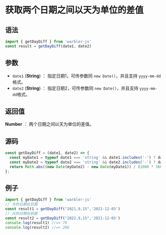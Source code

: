 <!--
 * @Author: 一尾流莺
 * @Description:获取两个日期之间以天为单位的差值
 * @Date: 2021-09-13 18:16:32
 * @LastEditTime: 2021-09-18 11:47:12
 * @FilePath: \warblerjs-guide\docs\guide\date\getDayDiff.md
-->

# 获取两个日期之间以天为单位的差值

## 语法


```js
import { getDayDiff } from 'warbler-js'
const result = getDayDiff(date1, date2)
```

## 参数

- `date1` (**String**) ： 指定日期1，可传参数同 `new Date()`，并且支持 `yyyy-mm-dd`格式。
- `date2` (**String**) ： 指定日期2，可传参数同 `new Date()`，并且支持 `yyyy-mm-dd`格式。

## 返回值

**Number** ： 两个日期之间以天为单位的差值。


## 源码

```js
const getDayDiff = (date1, date2) => {
  const myDate1 = typeof date1 === 'string' && date1.includes('-') ? date1.replace(/-/g, '/') : date1;
  const myDate2 = typeof date2 === 'string' && date2.includes('-') ? date2.replace(/-/g, '/') : date2;
  return Math.abs((new Date(myDate2) - new Date(myDate1)) / (1000 * 3600 * 24));
};
```

## 例子


```js
import { getDayDiff } from 'warbler-js'
// 大的日期在后面
const result1 = getDayDiff("2021,9,15",'2021-12-03')
// 大的日期在前面
const result2 = getDayDiff("2022,9,15",'2021-12-03')
console.log(result1) //=> 79
console.log(result2) //=> 286
```
